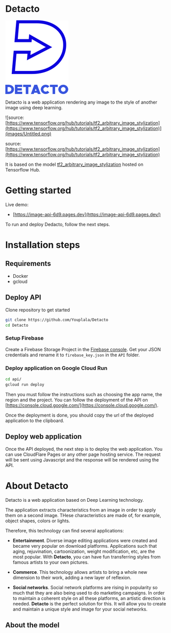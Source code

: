 # Detacto

![dedacto.png](images/dedacto.png)

Detacto is a web application rendering any image to the style of another image using deep learning.

![source: [https://www.tensorflow.org/hub/tutorials/tf2_arbitrary_image_stylization](https://www.tensorflow.org/hub/tutorials/tf2_arbitrary_image_stylization)](images/Untitled.png)

source: [https://www.tensorflow.org/hub/tutorials/tf2_arbitrary_image_stylization](https://www.tensorflow.org/hub/tutorials/tf2_arbitrary_image_stylization)

It is based on the model [tf2_arbitrary_image_stylization](https://www.tensorflow.org/hub/tutorials/tf2_arbitrary_image_stylization) hosted on Tensorflow Hub. 

# Getting started

Live demo:
- [https://image-api-6d9.pages.dev](https://image-api-6d9.pages.dev/)

To run and deploy Dedacto, follow the next steps.

# Installation steps

## Requirements
- Docker
- gcloud

## Deploy API

Clone repository to get started
```bash
git clone https://github.com/Youplala/Detacto
cd Detacto
```

### Setup Firebase

Create a Firebase Storage Project in the [Firebase console](https://console.firebase.google.com). Get your JSON credentials and rename it to `firebase_key.json` in the `API` folder. 

### Deploy application on Google Cloud Run
```bash
cd api/
gcloud run deploy
```
Then you must follow the instructions such as choosing the app name, the region and the project. You can follow the deployment of the API on [https://console.cloud.google.com/](https://console.cloud.google.com/).

Once the deployment is done, you should copy the url of the deployed application to the clipboard.



## Deploy web application

Once the API deployed, the next step is to deploy the web application. You can use CloudFlare Pages or any other page hosting service. The request will be sent using Javascript and the response will be rendered using the API.

# About Detacto

Detacto is a web application based on Deep Learning technology. 

The application extracts characteristics from an image in order to apply them on a second image. THese characteristics are made of, for example, object shapes, colors or lights.

Therefore, this technology can find several applications: 

- **Entertainment**. Diverse image editing applications were created and became very popular on download platforms. Applications such that aging, rejuvination, cartoonization, weight modification, etc, are the most popular. With **Detacto**,  you can have fun transferring styles from famous artists to your own pictures.

- **Commerce**. This technology allows artists to bring a whole new dimension to their work, adding a new layer of reflexion.

- **Social networks**. Social network platforms are rising in popularity so much that they are also being used to do marketing campaigns. In order to maintain a coherent style on all these platforms, an artistic direction is needed. **Detacto** is the perfect solution for this. It will allow you to create and maintain a unique style and image for your social networks.

## About the model